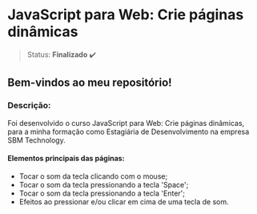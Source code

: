# JavaScript para Web: Crie páginas dinâmicas

>Status: **Finalizado** ✔️

## Bem-vindos ao meu repositório!

### **Descrição:** 

Foi desenvolvido o curso JavaScript para Web: Crie páginas dinâmicas, para a minha formação como Estagiária de Desenvolvimento na empresa SBM Technology.

#### Elementos principais das páginas:

- Tocar o som da tecla clicando com o mouse;
- Tocar o som da tecla pressionando a tecla 'Space';
- Tocar o som da tecla pressionando a tecla 'Enter';
- Efeitos ao pressionar e/ou clicar em cima de uma tecla de som.
